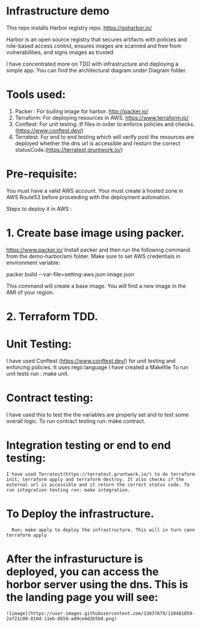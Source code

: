 # Infrastructure demo
 This repo installs Harbor registry repo.
 https://goharbor.io/
 
 Harbor is an open source registry that 
 secures artifacts with policies and role-based access control, ensures images are scanned and free from vulnerabilities, and signs images as   trusted
 
  I have concentrated more on TDD with infrastructure and deploying a simple app.
  You can find the architectural diagram under Diagram folder.
# Tools used:
  1. Packer : For builing image for harbor. http://packer.io/
  2. Terraform: For deploying resources in AWS. https://www.terraform.io/
  3. Conftest: For unit testing .tf files in order to enforce policies and checks. (https://www.conftest.dev/)
  4. Terratest: For end to end testing which will verify post the resources are deployed whether the dns url is accessible and resturn the correct statusCode.(https://terratest.gruntwork.io/)
  
 
 # Pre-requisite:
   You must have a valid AWS account.
   Your must create a hosted zone in AWS Route53 before proceeding with the deployment automation.



Steps to deploy it in AWS :

# 1. Create base image using packer.
   https://www.packer.io/
   Install packer and then run the following command from the demo-harbor/ami folder. Make sure to set AWS credentials in environment variable:

   packer build --var-file=setting-aws.json image.json
   
   This command will create a base image. You will find a new image in the AMI of your region.


# 2. Terraform TDD.
   
   # Unit Testing:
   I have used Conftest (https://www.conftest.dev/) for unit testing and enforcing policies.
   It uses rego language
   I have created a Makefile 
   To run unit tests run : make unit.
   
   
   # Contract testing:
   I have used this to test the the variables are properly set and to test some overall logic.
   To run contract testing run:  make contract.

   # Integration testing or end to end testing:
    I have used Terratest(https://terratest.gruntwork.io/) to do terraform init, terraform apply and terraform destroy. It also checks if the external url is accessible and it return the correct status code. To run integration testing run: make integration.
    
   # To Deploy the infrastructure.
      Run: make apply to deploy the infrastructure. This will in turn cann terraform apply
    
    
   # After the infrasturucture is deployed, you can access the horbor server using the dns. This is the landing page you will see:
    ![image](https://user-images.githubusercontent.com/13837679/110481059-2af21c00-810d-11eb-8b59-ad9ce4d2b5b0.png)

   

   
